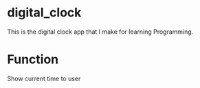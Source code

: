 # digital_clock
This is the digital clock app that I make for learning Programming.

# Function
Show current time to user
